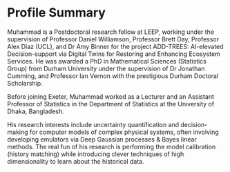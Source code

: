 # Profile Summary

Muhammad is a Postdoctoral research fellow at LEEP, working under the supervision of Professor Daniel Williamson, Professor Brett Day, Professor Alex Diaz (UCL), and Dr Amy Binner for the project ADD-TREES: AI-elevated Decision-support via Digital Twins for Restoring and Enhancing Ecosystem Services. He was awarded a PhD in Mathematical Sciences (Statistics Group) from Durham University under the supervision of Dr Jonathan Cumming, and Professor Ian Vernon with the prestigious Durham Doctoral Scholarship. 

Before joining Exeter, Muhammad worked as a Lecturer and an Assistant Professor of Statistics in the Department of Statistics at the University of Dhaka, Bangladesh.

His research interests include uncertainty quantification and decision-making for computer models of complex physical systems, often involving developing emulators via Deep Gaussian processes & Bayes linear methods. The real fun of his research is performing the model calibration (history matching) while introducing clever techniques of high dimensionality to learn about the historical data.
